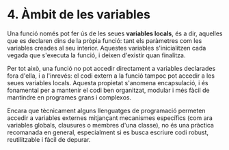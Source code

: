 # 4. Àmbit de les variables

Una funció només pot fer ús de les seues **variables locals**, és a dir, aquelles que es declaren dins de la pròpia funció: tant els paràmetres com les variables creades al seu interior. Aquestes variables s'inicialitzen cada vegada que s'executa la funció, i deixen d'existir quan finalitza.

Per tot això, una funció no pot accedir directament a variables declarades fora d'ella, i a l'inrevés: el codi extern a la funció tampoc pot accedir a les seues variables locals. Aquesta propietat s'anomena encapsulació, i és fonamental per a mantenir el codi ben organitzat, modular i més fàcil de mantindre en programes grans i complexos.

Encara que tècnicament alguns llenguatges de programació permeten accedir a variables externes mitjançant mecanismes específics (com ara variables globals, clausures o membres d'una classe), no és una pràctica recomanada en general, especialment si es busca escriure codi robust, reutilitzable i fàcil de depurar.
